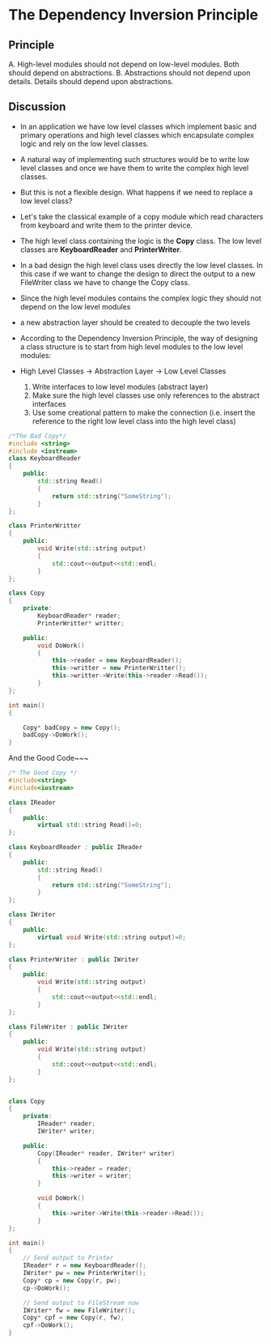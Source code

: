 # The Dependency Inversion Principle #

## Principle ##

A. High-level modules should not depend on low-level modules. Both should depend on abstractions.
B. Abstractions should not depend upon details. Details should depend upon abstractions.

## Discussion ##

+ In an application we have low level classes which implement basic and primary operations and high level classes which encapsulate complex logic and rely on the low level classes.
+ A natural way of implementing such structures would be to write low level classes and once we have them to write the complex high level classes.
+ But this is not a flexible design. What happens if we need to replace a low level class?
+ Let's take the classical example of a copy module which read characters from keyboard and write them to the printer device.
+ The high level class containing the logic is the **Copy** class. The low level classes are **KeyboardReader** and **PrinterWriter**.
+ In a bad design the high level class uses directly the low level classes. In this case if we want to change the design to direct the output to a new FileWriter class we have to change the Copy class.
+ Since the high level modules contains the complex logic they should not depend on the low level modules
+ a new abstraction layer should be created to decouple the two levels

+ According to the Dependency Inversion Principle, the way of designing a class structure is to start from high level modules to the low level modules:
+ High Level Classes -> Abstraction Layer -> Low Level Classes
  1. Write interfaces to low level modules (abstract layer)
  2. Make sure the high level classes use only references to the abstract interfaces
  3. Use some creational pattern to make the connection (i.e. insert the reference to the right low level class into the high level class)

```CPP
/*The Bad Copy*/
#include <string>
#include <iostream>
class KeyboardReader
{
    public:
        std::string Read()
        {
            return std::string("SomeString");
        }
};

class PrinterWritter
{
    public:
        void Write(std::string output)
        {
            std::cout<<output<<std::endl;
        }
};

class Copy
{
    private:
        KeyboardReader* reader;
        PrinterWritter* writter;

    public:
        void DoWork()
        {
            this->reader = new KeyboardReader();
            this->writter = new PrinterWritter();
            this->writter->Write(this->reader->Read());
        }
};

int main()
{

    Copy* badCopy = new Copy();
    badCopy->DoWork();
}
```

And the Good Code~~~

```CPP
/* The Good Copy */
#include<string>
#include<iostream>

class IReader
{
    public:
        virtual std::string Read()=0;
};

class KeyboardReader : public IReader
{
    public:
        std::string Read()
        {
            return std::string("SomeString");
        }
};

class IWriter
{
    public:
        virtual	void Write(std::string output)=0;
};

class PrinterWriter : public IWriter
{
    public:
        void Write(std::string output)
        {
            std::cout<<output<<std::endl;
        }
};

class FileWriter : public IWriter
{
    public:
        void Write(std::string output)
        {
            std::cout<<output<<std::endl;
        }
};


class Copy
{
    private:
        IReader* reader;
        IWriter* writer;

    public:
        Copy(IReader* reader, IWriter* writer)
        {
            this->reader = reader;
            this->writer = writer;
        }

        void DoWork()
        {
            this->writer->Write(this->reader->Read());
        }
};

int main()
{
    // Send output to Printer
    IReader* r = new KeyboardReader();
    IWriter* pw = new PrinterWriter();
    Copy* cp = new Copy(r, pw);
    cp->DoWork();

    // Send output to FileStream now
    IWriter* fw = new FileWriter();
    Copy* cpf = new Copy(r, fw);
    cpf->DoWork();
}
```

